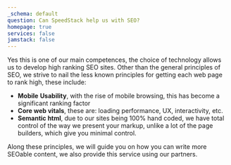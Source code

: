 ```yaml
---
_schema: default
question: Can SpeedStack help us with SEO?
homepage: true
services: false
jamstack: false
---
```

Yes this is one of our main competences, the choice of technology allows us to develop high ranking SEO sites. Other than the general principles of SEO, we strive to nail the less known principles for getting each web page to rank high, these include:

* **Mobile** **Usability**, with the rise of mobile browsing, this has become a significant ranking factor
* **Core web vitals**, these are: loading performance, UX, interactivity, etc.
* **Semantic html**, due to our sites being 100% hand coded, we have total control of the way we present your markup, unlike a lot of the page builders, which give you minimal control.

Along these principles, we will guide you on how you can write more SEOable content, we also provide this service using our partners.